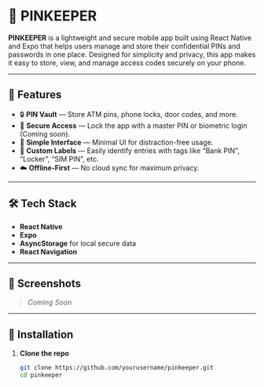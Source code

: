 # 🔐 PINKEEPER

**PINKEEPER** is a lightweight and secure mobile app built using React Native and Expo that helps users manage and store their confidential PINs and passwords in one place. Designed for simplicity and privacy, this app makes it easy to store, view, and manage access codes securely on your phone.

---

## 🚀 Features

- 🔒 **PIN Vault** — Store ATM pins, phone locks, door codes, and more.
- 📱 **Secure Access** — Lock the app with a master PIN or biometric login (Coming soon).
- 🧠 **Simple Interface** — Minimal UI for distraction-free usage.
- 📝 **Custom Labels** — Easily identify entries with tags like “Bank PIN”, “Locker”, “SIM PIN”, etc.
- ☁️ **Offline-First** — No cloud sync for maximum privacy.

---

## 🛠 Tech Stack

- **React Native**
- **Expo**
- **AsyncStorage** for local secure data
- **React Navigation**

---

## 📸 Screenshots

> *Coming Soon*

---

## 🔧 Installation

1. **Clone the repo**
   ```bash
   git clone https://github.com/yourusername/pinkeeper.git
   cd pinkeeper
